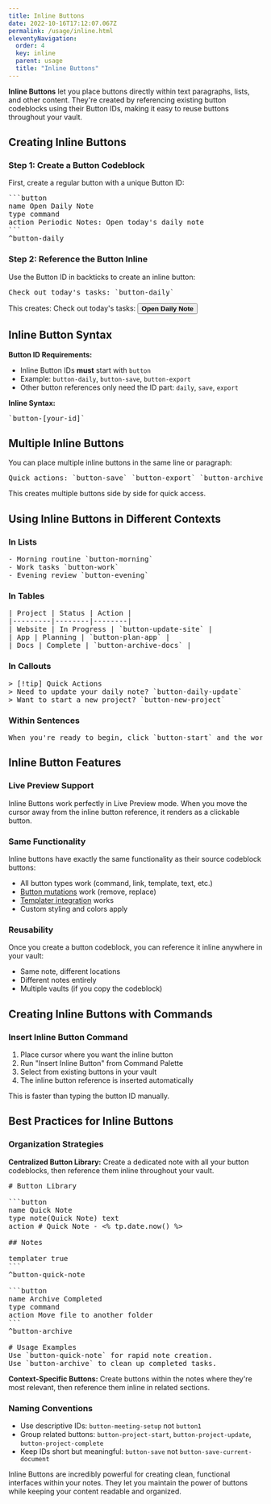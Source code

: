 ```yaml
---
title: Inline Buttons
date: 2022-10-16T17:12:07.067Z
permalink: /usage/inline.html
eleventyNavigation:
  order: 4
  key: inline
  parent: usage
  title: "Inline Buttons"
---
```


**Inline Buttons** let you place buttons directly within text paragraphs, lists, and other content. They're created by referencing existing button codeblocks using their Button IDs, making it easy to reuse buttons throughout your vault.

## Creating Inline Buttons

### Step 1: Create a Button Codeblock
First, create a regular button with a unique Button ID:

<pre>
```button
name Open Daily Note
type command
action Periodic Notes: Open today's daily note
```
^button-daily
</pre>

### Step 2: Reference the Button Inline
Use the Button ID in backticks to create an inline button:

<pre>
Check out today's tasks: `button-daily`
</pre>

This creates: Check out today's tasks: <button class="text-purple-500 border border-purple-500 hover:bg-purple-500 hover:text-white active:bg-purple-600 font-bold  rounded outline-none focus:outline-none mr-1 mb-1 ease-linear transition-all duration-150 px-2"><strong>Open Daily Note</strong></button>

## Inline Button Syntax

**Button ID Requirements:**
- Inline Button IDs **must** start with `button`
- Example: `button-daily`, `button-save`, `button-export`
- Other button references only need the ID part: `daily`, `save`, `export`

**Inline Syntax:**
<pre>
`button-[your-id]`
</pre>

## Multiple Inline Buttons

You can place multiple inline buttons in the same line or paragraph:

<pre>
Quick actions: `button-save` `button-export` `button-archive`
</pre>

This creates multiple buttons side by side for quick access.

## Using Inline Buttons in Different Contexts

### In Lists
<pre>
- Morning routine `button-morning`
- Work tasks `button-work`  
- Evening review `button-evening`
</pre>

### In Tables
<pre>
| Project | Status | Action |
|---------|--------|--------|
| Website | In Progress | `button-update-site` |
| App | Planning | `button-plan-app` |
| Docs | Complete | `button-archive-docs` |
</pre>

### In Callouts
<pre>
> [!tip] Quick Actions
> Need to update your daily note? `button-daily-update`
> Want to start a new project? `button-new-project`
</pre>

### Within Sentences
<pre>
When you're ready to begin, click `button-start` and the workflow will begin automatically.
</pre>

## Inline Button Features

### Live Preview Support
Inline Buttons work perfectly in Live Preview mode. When you move the cursor away from the inline button reference, it renders as a clickable button.

### Same Functionality
Inline buttons have exactly the same functionality as their source codeblock buttons:
- All button types work (command, link, template, text, etc.)
- [Button mutations](/usage/mutations) work (remove, replace)
- [Templater integration](/usage/templater) works
- Custom styling and colors apply

### Reusability
Once you create a button codeblock, you can reference it inline anywhere in your vault:
- Same note, different locations
- Different notes entirely
- Multiple vaults (if you copy the codeblock)

## Creating Inline Buttons with Commands

### Insert Inline Button Command
1. Place cursor where you want the inline button
2. Run "Insert Inline Button" from Command Palette
3. Select from existing buttons in your vault
4. The inline button reference is inserted automatically

This is faster than typing the button ID manually.

## Best Practices for Inline Buttons

### Organization Strategies
**Centralized Button Library:** Create a dedicated note with all your button codeblocks, then reference them inline throughout your vault.

<pre>
# Button Library

```button
name Quick Note
type note(Quick Note) text
action # Quick Note - <% tp.date.now() %>

## Notes

templater true
```
^button-quick-note

```button  
name Archive Completed
type command
action Move file to another folder
```
^button-archive

# Usage Examples
Use `button-quick-note` for rapid note creation.
Use `button-archive` to clean up completed tasks.
</pre>

**Context-Specific Buttons:** Create buttons within the notes where they're most relevant, then reference them inline in related sections.

### Naming Conventions
- Use descriptive IDs: `button-meeting-setup` not `button1`
- Group related buttons: `button-project-start`, `button-project-update`, `button-project-complete`
- Keep IDs short but meaningful: `button-save` not `button-save-current-document`

Inline Buttons are incredibly powerful for creating clean, functional interfaces within your notes. They let you maintain the power of buttons while keeping your content readable and organized.
